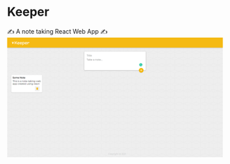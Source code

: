 # Keeper
✍️ A note taking React Web App ✍️ 
![alt text](https://github.com/saikrishnadas/Keeper/blob/main/Screenshot.png)
